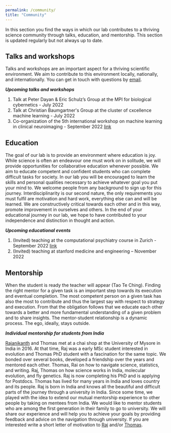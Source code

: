 ```yaml
---
permalink: /community/
title: "Community"
---
```

In this section you find the ways in which our lab contributes to a thriving science community through talks, education, and mentorship. This section is updated regularly but not always up to date.

## Talks and workshops
Talks and workshops are an important aspect for a thriving scientific environment. We aim to contribute to this environment locally, nationally, and internationally. You can get in touch with questions by [email](mailto:dr.thomas.wolfers@gmail.com).

***Upcoming talks and workshops*** <br>
1) Talk at Peter Dayan & Eric Schulz’s Group at the MPI for biological cybernetics - July 2022 <br>
2) Talk at Christian Baumgartner's Group at the cluster of cxcellence machine learning - July 2022 <br>
3) Co-organization of the 5th international workshop on machine learning in clinical neuroimaging - September 2022 [link](https://mlcnws.com) <br>


## Education 

The goal of our lab is to provide an environment where education is joy. While science is often an endeavour one must work on in solitude, we will provide opportunities for collaborative education whenever possible. We aim to educate competent and confident students who can complete difficult tasks for society. In our lab you will be encouraged to learn the skills and personal qualities necessary to achieve whatever goal you put your mind to. We welcome people from any background to sign up for this journey. Interdisciplinarity is our second nature, the only requirements you must fulfil are motivation and hard work, everything else can and will be learned. We are constructively critical towards each other and in this way, promote improvement in ourselves and others. In the end of your educational journey in our lab, we hope to have contributed to your independence and distinction in thought and action.

***Upcoming educational events*** <br>
1) (Invited) teaching at the computational psychiatry course in Zurich - September 2022 [link](https://www.translationalneuromodeling.org/cpcourse/) <br>
2) (Invited) teaching at stanford medicine and engineering – November 2022 <br>

## Mentorship
When the student is ready the teacher will appear (Tao Te Ching). Finding the right mentor for a given task is an important step towards its execution and eventual completion. The most competent person on a given task has also the most to contribute and thus the largest say with respect to strategy and execution. From that the obligation follows that we educate each other towards a better and more fundamental understanding of a given problem and to share insights. The mentor-student relationship is a dynamic process. The ego, ideally, stays outside.

***Individual mentorship for students from India***

[Rajanikanth](https://www.evolutionguy.net) and Thomas met at a chai shop at the University of Mysore in India in 2016. At that time, Raj was a early MSc student interested in evolution and Thomas PhD student with a fascination for the same topic. We bonded over several books, developed a friendship over the years and mentored each other. Thomas, Rai on how to navigate science, statistics, and writing. Raj, Thomas on how science works in India, molecular evolution, and fly genetics. Raj is now completing his PhD and is applying for Postdocs. Thomas has lived for many years in India and loves country and its people. Raj is born in India and knows all the beautiful and difficult parts of the journey through a university in India. Since some time, we played with the idea to extend our mutual mentorship experience to other people by taking on mentees from India. We would like to mentor students who are among the first generation in their family to go to university. We will share our experience and will help you to achieve your goals by providing feedback and advice on the navigation through university. If you are interested write a short letter of motivation to [Raj](mailto:rajanikanth.cnayak@gmail.com) and/or [Thomas](mailto:dr.thomas.wolfers@gmail.com).
